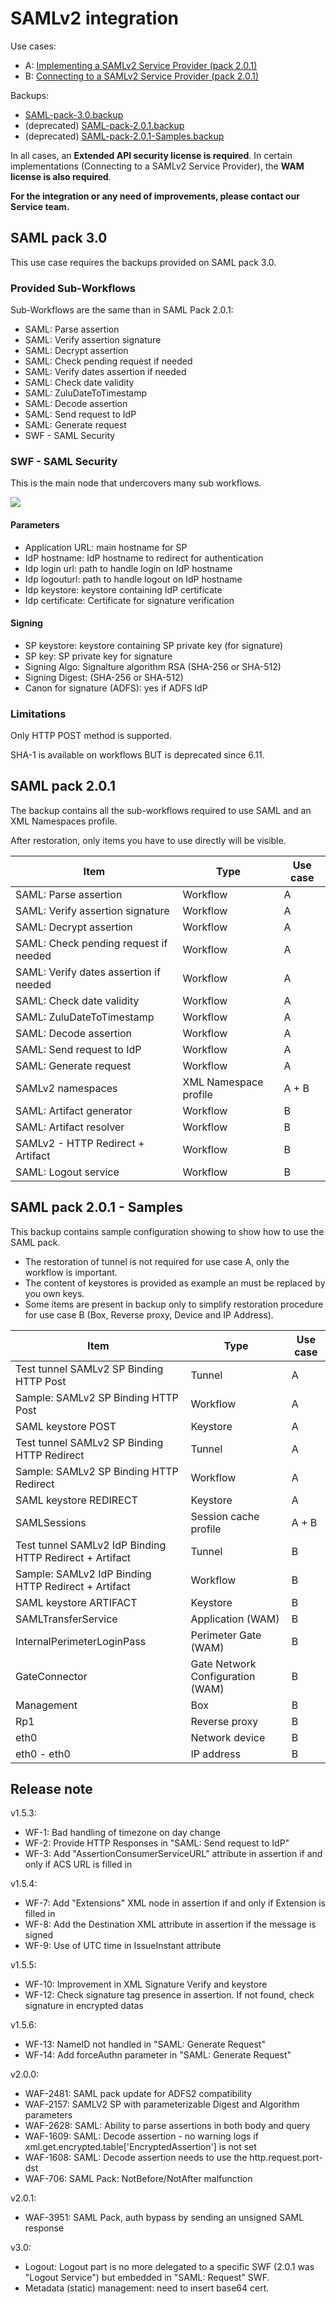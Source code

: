 # SAMLv2 integration

Use cases:

* A: [Implementing a SAMLv2 Service Provider (pack 2.0.1)](./pack_v2/Implementing-a-SAMLv2-Service-Provider.md)
* B: [Connecting to a SAMLv2 Service Provider (pack 2.0.1)](./pack_v2/Connecting-to-a-SAMLv2-Service-Provider.md)

Backups:

* [SAML-pack-3.0.backup](./attachments/SAML-pack-3.0.backup)
* (deprecated) [SAML-pack-2.0.1.backup](./attachments/SAML-pack-2.0.1.backup)
* (deprecated) [SAML-pack-2.0.1-Samples.backup](./attachments/SAML-pack-2.0.1-Samples.backup)

In all cases, an **Extended API security license is required**. In certain implementations (Connecting to a SAMLv2 Service Provider), the **WAM license is also required**.

**For the integration or any need of improvements, please contact our Service team.**

## SAML pack 3.0

This use case requires the backups provided on SAML pack 3.0.

### Provided Sub-Workflows 

Sub-Workflows are the same than in SAML Pack 2.0.1:

* SAML: Parse assertion
* SAML: Verify assertion signature
* SAML: Decrypt assertion
* SAML: Check pending request if needed
* SAML: Verify dates assertion if needed
* SAML: Check date validity
* SAML: ZuluDateToTimestamp
* SAML: Decode assertion
* SAML: Send request to IdP
* SAML: Generate request
* SWF - SAML Security

### SWF - SAML Security

This is the main node that undercovers many sub workflows.

![](./attachments/Configuration.png)

#### Parameters

* Application URL: main hostname for SP
* IdP hostname: IdP hostname to redirect for authentication
* Idp login url: path to handle login on IdP hostname
* Idp logouturl: path to handle logout on IdP hostname
* Idp keystore: keystore containing IdP certificate
* Idp certificate: Certificate for signature verification

#### Signing

* SP keystore: keystore containing SP private key (for signature)
* SP key: SP private key for signature
* Signing Algo: Signalture algorithm RSA (SHA-256 or SHA-512)
* Signing Digest: (SHA-256 or SHA-512)
* Canon for signature (ADFS): yes if ADFS IdP

### Limitations

Only HTTP POST method is supported.

SHA-1 is available on workflows BUT is deprecated since 6.11.

## SAML pack 2.0.1

The backup contains all the sub-workflows required to use SAML and an XML Namespaces profile.

After restoration, only items you have to use directly will be visible.

| Item | Type | Use case |
| --- | --- | --- |
| SAML: Parse assertion | Workflow | A   |
| SAML: Verify assertion signature | Workflow | A   |
| SAML: Decrypt assertion | Workflow | A   |
| SAML: Check pending request if needed | Workflow | A   |
| SAML: Verify dates assertion if needed | Workflow | A   |
| SAML: Check date validity | Workflow | A   |
| SAML: ZuluDateToTimestamp | Workflow | A   |
| SAML: Decode assertion | Workflow | A   |
| SAML: Send request to IdP | Workflow | A   |
| SAML: Generate request | Workflow | A   |
| SAMLv2 namespaces | XML Namespace profile | A + B |
| SAML: Artifact generator | Workflow | B   |
| SAML: Artifact resolver | Workflow | B   |
| SAMLv2 - HTTP Redirect + Artifact | Workflow | B   |
| SAML: Logout service | Workflow | B   |

## SAML pack 2.0.1 - Samples

This backup contains sample configuration showing to show how to use the SAML pack.

* The restoration of tunnel is not required for use case A, only the workflow is important.
* The content of keystores is provided as example an must be replaced by you own keys.
* Some items are present in backup only to simplify restoration procedure for use case B (Box, Reverse proxy, Device and IP Address). 

| Item | Type | Use case |
| --- | --- | --- |
| Test tunnel SAMLv2 SP Binding HTTP Post | Tunnel | A   |
| Sample: SAMLv2 SP Binding HTTP Post | Workflow | A   |
| SAML keystore POST | Keystore | A   |
| Test tunnel SAMLv2 SP Binding HTTP Redirect | Tunnel | A   |
| Sample: SAMLv2 SP Binding HTTP Redirect | Workflow | A   |
| SAML keystore REDIRECT | Keystore | A   |
| SAMLSessions | Session cache profile | A + B |
| Test tunnel SAMLv2 IdP Binding HTTP Redirect + Artifact | Tunnel | B   |
| Sample: SAMLv2 IdP Binding HTTP Redirect + Artifact | Workflow | B   |
| SAML keystore ARTIFACT | Keystore | B   |
| SAMLTransferService | Application (WAM) | B   |
| InternalPerimeterLoginPass | Perimeter Gate (WAM) | B   |
| GateConnector | Gate Network Configuration (WAM) | B   |
| Management | Box | B   |
| Rp1 | Reverse proxy | B   |
| eth0 | Network device | B   |
| eth0 - eth0 | IP address | B   |

## Release note

v1.5.3:

* WF-1: Bad handling of timezone on day change
* WF-2: Provide HTTP Responses in "SAML: Send request to IdP"
* WF-3: Add "AssertionConsumerServiceURL" attribute in assertion if and only if ACS URL is filled in

v1.5.4:

* WF-7: Add "Extensions" XML node in assertion if and only if Extension is filled in
* WF-8: Add the Destination XML attribute in assertion if the message is signed
* WF-9: Use of UTC time in IssueInstant attribute

v1.5.5:

* WF-10: Improvement in XML Signature Verify and keystore
* WF-12: Check signature tag presence in assertion. If not found, check signature in encrypted datas

v1.5.6:

* WF-13: NameID not handled in "SAML: Generate Request"
* WF-14: Add forceAuthn parameter in "SAML: Generate Request"

v2.0.0:

* WAF-2481: SAML pack update for ADFS2 compatibility
* WAF-2157: SAMLV2 SP with parameterizable Digest and Algorithm parameters
* WAF-2628: SAML: Ability to parse assertions in both body and query
* WAF-1609: SAML: Decode assertion - no warning logs if xml.get.encrypted.table\['EncryptedAssertion'\] is not set
* WAF-1608: SAML: Decode assertion needs to use the http.request.port-dst
* WAF-706: SAML Pack: NotBefore/NotAfter malfunction

v2.0.1:

* WAF-3951: SAML Pack, auth bypass by sending an unsigned SAML response

v3.0:

* Logout: Logout part is no more delegated to a specific SWF (2.0.1 was "Logout Service") but embedded in "SAML: Request" SWF.
* Metadata (static) management: need to insert base64 cert.
